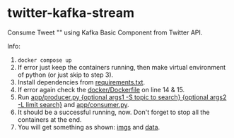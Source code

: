 # twitter-kafka-stream
Consume Tweet "" using Kafka Basic Component from Twitter API.

Info:
1. `docker compose up`
2. If error just keep the containers running, then make virtual environment of python (or just skip to step 3).
3. Install dependencies from [requirements.txt](https://github.com/zeenfts/twitter-kafka-stream/blob/main/requirements.txt).
4. If error again check the [docker/Dockerfile](https://github.com/zeenfts/twitter-kafka-stream/blob/main/docker/Dockerfile) on line 14 & 15.
5. Run [app/producer.py {optional args1 -S topic to search} {optional args2 -L limit search}](https://github.com/zeenfts/twitter-kafka-stream/blob/main/app/producer.py) and [app/consumer.py](https://github.com/zeenfts/twitter-kafka-stream/blob/main/app/consumer.py).
6. It should be a successful running, now. Don't forget to stop all the containers at the end.
7. You will get something as shown: [imgs](https://github.com/zeenfts/twitter-kafka-stream/tree/main/imgs) and [data](https://github.com/zeenfts/twitter-kafka-stream/tree/main/data).